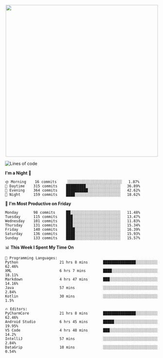 <!--

[![Hits](https://hits.seeyoufarm.com/api/count/incr/badge.svg?url=https%3A%2F%2Fgithub.com/sangm1n)](https://hits.seeyoufarm.com) 
[![Repos Badge](https://badges.pufler.dev/repos/sangm1n)](https://badges.pufler.dev)
[![Github Badge](http://img.shields.io/badge/-github-black?style=flat-square&logo=github&logoColor=white&link=https:https://github.com/sangm1n/)](https://github.com/sangm1n/)
[![Netlify Badge](https://img.shields.io/badge/-TIL-00C7B7?style=flat-square&logo=Netlify&logoColor=white&link=https://sangminlog.netlify.com)](https://sangminlog.netlify.com)
[![Hugo Badge](https://img.shields.io/badge/-techblog-FF4088?style=flat-square&logo=Hugo&logoColor=white&link=https://sangm1n.github.io)](https://sangm1n.github.io)
[![Mail Badge](http://img.shields.io/badge/-mail-D14836?style=flat-square&logo=Gmail&logoColor=white&link=mailto:dltkd96als@naver.com)](mailto:dltkd96als@naver.com/)

![Lines of code](https://img.shields.io/badge/From%20Hello%20World%20I%27ve%20Written-3.9%20million%20lines%20of%20code-blue)
-->

<!--  -->

<p align="center">
  <a href="https://sangm1n.github.io/">
    <img src="https://user-images.githubusercontent.com/46131688/100516133-08bf3880-31c5-11eb-97ce-0548a7b3a35a.png" width="500">
  </a>
</p>

<!--START_SECTION:waka-->
![Lines of code](https://img.shields.io/badge/From%20Hello%20World%20I%27ve%20Written-5.6%20million%20lines%20of%20code-blue)

**I'm a Night 🦉** 

```text
🌞 Morning    16 commits     ░░░░░░░░░░░░░░░░░░░░░░░░░   1.87% 
🌆 Daytime    315 commits    █████████░░░░░░░░░░░░░░░░   36.89% 
🌃 Evening    364 commits    ██████████░░░░░░░░░░░░░░░   42.62% 
🌙 Night      159 commits    ████░░░░░░░░░░░░░░░░░░░░░   18.62%

```
📅 **I'm Most Productive on Friday** 

```text
Monday       98 commits     ██░░░░░░░░░░░░░░░░░░░░░░░   11.48% 
Tuesday      115 commits    ███░░░░░░░░░░░░░░░░░░░░░░   13.47% 
Wednesday    101 commits    ███░░░░░░░░░░░░░░░░░░░░░░   11.83% 
Thursday     131 commits    ███░░░░░░░░░░░░░░░░░░░░░░   15.34% 
Friday       140 commits    ████░░░░░░░░░░░░░░░░░░░░░   16.39% 
Saturday     136 commits    ████░░░░░░░░░░░░░░░░░░░░░   15.93% 
Sunday       133 commits    ████░░░░░░░░░░░░░░░░░░░░░   15.57%

```


📊 **This Week I Spent My Time On** 

```text
💬 Programming Languages: 
Python                   21 hrs 8 mins       ███████████████░░░░░░░░░░   62.46% 
XML                      6 hrs 7 mins        ████░░░░░░░░░░░░░░░░░░░░░   18.11% 
Markdown                 4 hrs 47 mins       ███░░░░░░░░░░░░░░░░░░░░░░   14.16% 
Java                     57 mins             ░░░░░░░░░░░░░░░░░░░░░░░░░   2.84% 
Kotlin                   30 mins             ░░░░░░░░░░░░░░░░░░░░░░░░░   1.5%

🔥 Editors: 
PyCharmCore              21 hrs 8 mins       ███████████████░░░░░░░░░░   62.46% 
Android Studio           6 hrs 45 mins       █████░░░░░░░░░░░░░░░░░░░░   19.95% 
VS Code                  4 hrs 48 mins       ███░░░░░░░░░░░░░░░░░░░░░░   14.2% 
IntelliJ                 57 mins             ░░░░░░░░░░░░░░░░░░░░░░░░░   2.84% 
DataGrip                 10 mins             ░░░░░░░░░░░░░░░░░░░░░░░░░   0.54%

```


<!--END_SECTION:waka-->


<!--
**sangm1n/sangm1n** is a ✨ _special_ ✨ repository because its `README.md` (this file) appears on your GitHub profile.

Here are some ideas to get you started:

- 🔭 I’m currently working on ...
- 🌱 I’m currently learning ...
- 👯 I’m looking to collaborate on ...
- 🤔 I’m looking for help with ...
- 💬 Ask me about ...
- 📫 How to reach me: ...
- 😄 Pronouns: ...
- ⚡ Fun fact: ...

https://shields.io/
-->


